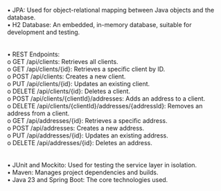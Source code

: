 

•	JPA: Used for object-relational mapping between Java objects and the database. </br>
•	H2 Database: An embedded, in-memory database, suitable for development and testing.</br></br></br>
•	REST Endpoints:</br>
o	GET /api/clients: Retrieves all clients.</br>
o	GET /api/clients/{id}: Retrieves a specific client by ID.</br>
o	POST /api/clients: Creates a new client.</br>
o	PUT /api/clients/{id}: Updates an existing client.</br>
o	DELETE /api/clients/{id}: Deletes a client.</br>
o	POST /api/clients/{clientId}/addresses: Adds an address to a client.</br>
o	DELETE /api/clients/{clientId}/addresses/{addressId}: Removes an address from a client.</br>
o	GET /api/addresses/{id}: Retrieves a specific address.</br>
o	POST /api/addresses: Creates a new address.</br>
o	PUT /api/addresses/{id}: Updates an existing address.</br>
o	DELETE /api/addresses/{id}: Deletes an address.</br></br></br>
•	JUnit and Mockito: Used for testing the service layer in isolation.</br>
•	Maven: Manages project dependencies and builds.</br>
•	Java 23 and Spring Boot: The core technologies used.

